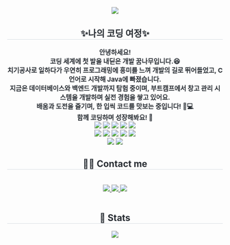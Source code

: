 <div align="center">
    <img src="https://capsule-render.vercel.app/api?type=wave&color=fff0fc&height=180&text=Hey,%20Code!%20Let%20Me%20Take%20a%20Bite&animation=blinking&fontColor=a2a0a0&fontSize=40" />
</div>

<div align="center"> 
    <h2 style="border-bottom: 1px solid #d8dee4; color: #282d33;"> ✨나의 코딩 여정✨ </h2>  
    <div style="font-weight: 700; font-size: 15px; text-align: center; color: #282d33;"> 
        안녕하세요!<br>
        코딩 세계에 첫 발을 내딛은 개발 꿈나무입니다.😆<br>
        치기공사로 일하다가 우연히 프로그래밍에 흥미를 느껴 개발의 길로 뛰어들었고, C언어로 시작해 Java에 빠졌습니다.<br>
        지금은 데이터베이스와 백엔드 개발까지 탐험 중이며, 부트캠프에서 창고 관리 시스템을 개발하며 실전 경험을 쌓고 있어요.<br>
        배움과 도전을 즐기며, 한 입씩 코드를 맛보는 중입니다! 🍩💻<br>
        함께 코딩하며 성장해봐요! 🚀
    </div> 
</div>

<div align="center">
    <img src="https://img.shields.io/badge/Java-007396?style=for-the-badge&logo=Java&logoColor=white&bg_color=BFD8B8">
    <img src="https://img.shields.io/badge/Linux-FCC624?style=for-the-badge&logo=Linux&logoColor=white&bg_color=D1F1D1">
    <img src="https://img.shields.io/badge/Node.js-339933?style=for-the-badge&logo=Node.js&logoColor=white&bg_color=D0F0C0">
    <img src="https://img.shields.io/badge/Docker-2496ED?style=for-the-badge&logo=Docker&logoColor=white&bg_color=D6E7FF">
    <img src="https://img.shields.io/badge/Spring-6DB33F?style=for-the-badge&logo=Spring&logoColor=white&bg_color=B7E8A9">
    <br/>
    <img src="https://img.shields.io/badge/Spring Boot-6DB33F?style=for-the-badge&logo=Spring Boot&logoColor=white&bg_color=BDD7A1">
    <img src="https://img.shields.io/badge/Git-F05032?style=for-the-badge&logo=Git&logoColor=white&bg_color=FFD1D1">
    <img src="https://img.shields.io/badge/GitHub Pages-222222?style=for-the-badge&logo=GitHub Pages&logoColor=white&bg_color=D7D7F5">
    <img src="https://img.shields.io/badge/Github-181717?style=for-the-badge&logo=Github&logoColor=white&bg_color=F7D7FF">
    <img src="https://img.shields.io/badge/Notion-000000?style=for-the-badge&logo=Notion&logoColor=white&bg_color=D9E8F2">
    <br/>
    <img src="https://img.shields.io/badge/Discord-5865F2?style=for-the-badge&logo=Discord&logoColor=white&bg_color=D8D8FF">
    <img src="https://img.shields.io/badge/Slack-4A154B?style=for-the-badge&logo=Slack&logoColor=white&bg_color=F1B7C6">
</div>

<div align="center">
    <h2 style="border-bottom: 1px solid #d8dee4; color: #282d33;"> 🧑‍💻 Contact me </h2> <br> 
    <div align="center"> 
        <a href="https://velog.io/@dbsdk4211/posts"> 
            <img src="https://img.shields.io/badge/Velog-20C997?style=for-the-badge&logo=Velog&logoColor=white&link=https://velog.io/@dbsdk4211/posts"> 
        </a>
        <a href="#"> 
            <img src="https://img.shields.io/badge/Naver-03C75A?style=for-the-badge&logo=Naver&logoColor=white&link="#"> 
        </a>
        <a href="#"> 
            <img src="https://img.shields.io/badge/Notion-000000?style=for-the-badge&logo=Notion&logoColor=white&link="#"> 
        </a>
    </div>  
    <br> 
</div>

<div align="center"> 
    <h2 style="border-bottom: 1px solid #d8dee4; color: #282d33;"> 🏅 Stats </h2> 
    <div align="center"> 
        <img src="https://github-readme-stats.vercel.app/api?username=kya9505&bg_color=180,00000000,00000000&title_color=000000&text_color=000000"/>
    </div> 
</div>
